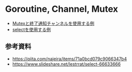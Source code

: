 # Goroutine, Channel, Mutex

* [Mutexと終了通知チャンネルを使用する例](./counter-a.go)
* [selectを使用する例](./counter-b.go)

## 参考資料

* https://qiita.com/najeira/items/71a0bcd079c9066347b4
* https://www.slideshare.net/lestrrat/select-66633666

